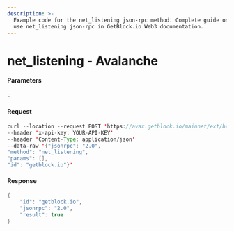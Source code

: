 ```yaml
---
description: >-
  Example code for the net_listening json-rpc method. Сomplete guide on how to
  use net_listening json-rpc in GetBlock.io Web3 documentation.
---
```


# net\_listening - Avalanche

#### Parameters

\-

#### Request

```java
curl --location --request POST 'https://avax.getblock.io/mainnet/ext/bc/C/rpc' 
--header 'x-api-key: YOUR-API-KEY' 
--header 'Content-Type: application/json' 
--data-raw '{"jsonrpc": "2.0",
"method": "net_listening",
"params": [],
"id": "getblock.io"}'
```

#### Response

```java
{
    "id": "getblock.io",
    "jsonrpc": "2.0",
    "result": true
}
```
